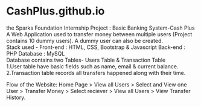 # CashPlus.github.io
the Sparks Foundation Internship Project : Basic Banking System-Cash Plus
A Web Application used to transfer money between multiple users (Project contains 10 dummy users). A dummy user can also be created.     
Stack used - Front-end : HTML, CSS, Bootstrap &amp; Javascript Back-end : PHP Database : MySQL  
Database contains two Tables- Users Table & Transaction Table  
1.User table have basic fields such as name, email &amp; current balance.                       
2.Transaction table records all transfers happened along with their time. 

Flow of the Website: Home Page > View all Users > Select and View one User > Transfer Money > Select reciever > View all Users > View Transfer History.

